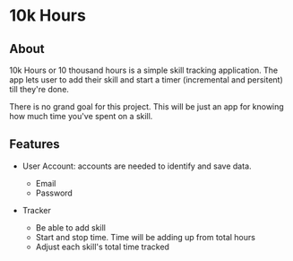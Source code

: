 # 10k Hours

## About

10k Hours or 10 thousand hours is a simple skill tracking application.
The app lets user to add their skill and start a timer (incremental and persitent) till they're
done.

There is no grand goal for this project. This will be just an app for knowing how much time you've
spent on a skill.

## Features

- User Account: accounts are needed to identify and save data.
    - Email
    - Password

- Tracker
    - Be able to add skill
    - Start and stop time. Time will be adding up from total hours
    - Adjust each skill's total time tracked
